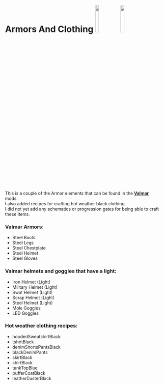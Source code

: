 <!--Read this in github to have all the visuals and formatting: https://github.com/manux32/7dtdSdxMods/tree/master/Manux_ArmorsAndClothing-->
# Armors And Clothing <img src="https://manux32.github.io/7dtd_miscImages/armors_icon.png" width="15%" height="15%"> <img src="https://manux32.github.io/7dtd_miscImages/clothing_icon.png" width="15%" height="15%">  
This is a couple of the Armor elements that can be found in the [**Valmar**](https://7daystodie.com/forums/showthread.php?32219-Valmar-s-Mod-Collection) mods.  
I also added recipes for crafting hot weather black clothing.  
I did not yet add any schematics or progression gates for being able to craft these items.

### Valmar Armors:
- Steel Boots
- Steel Legs
- Steel Chestplate
- Steel Helmet
- Steel Gloves

### Valmar helmets and goggles that have a light:
- Iron Helmet (Light)
- Military Helmet (Light)
- Swat Helmet (Light)
- Scrap Helmet (Light)
- Steel Helmet (Light)
- Mole Goggles
- LED Goggles

### Hot weather clothing recipes:
- hoodedSweatshirtBlack
- tshirtBlack
- denimShortsPantsBlack
- blackDenimPants
- skirtBlack
- shirtBlack
- tankTopBlue
- pufferCoatBlack
- leatherDusterBlack

	
